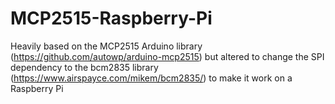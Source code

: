 # MCP2515-Raspberry-Pi
Heavily based on the MCP2515 Arduino library (https://github.com/autowp/arduino-mcp2515) but altered to change the SPI dependency to the bcm2835 library (https://www.airspayce.com/mikem/bcm2835/) to make it work on a Raspberry Pi
